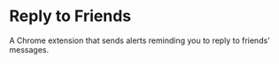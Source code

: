 # Reply to Friends

A Chrome extension that sends alerts reminding you to reply to friends' messages.
